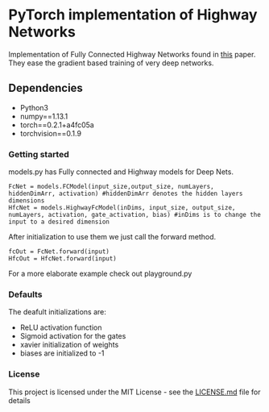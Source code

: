 # PyTorch implementation of Highway Networks

Implementation of Fully Connected Highway Networks found in [this](https://arxiv.org/abs/1505.00387) paper. They ease the gradient based training of very deep networks.

## Dependencies

* Python3 
* numpy==1.13.1
* torch==0.2.1+a4fc05a
* torchvision==0.1.9

### Getting started

models.py has Fully connected and Highway models for Deep Nets.

```
FcNet = models.FCModel(input_size,output_size, numLayers, hiddenDimArr, activation) #hiddenDimArr denotes the hidden layers dimensions
HfcNet = models.HighwayFcModel(inDims, input_size, output_size, numLayers, activation, gate_activation, bias) #inDims is to change the input to a desired dimension
```

After initialization to use them we just call the forward method.

```
fcOut = FcNet.forward(input)
HfcOut = HfcNet.forward(input)
```

For a more elaborate example check out playground.py

### Defaults

The deafult initializations are:

* ReLU activation function
* Sigmoid activation for the gates
* xavier initialization of weights
* biases are initialized to -1

### License

This project is licensed under the MIT License - see the [LICENSE.md](https://github.com/kkarthick12/PyTorch-implementation-of-Highway-Networks/blob/master/LICENSE) file for details
